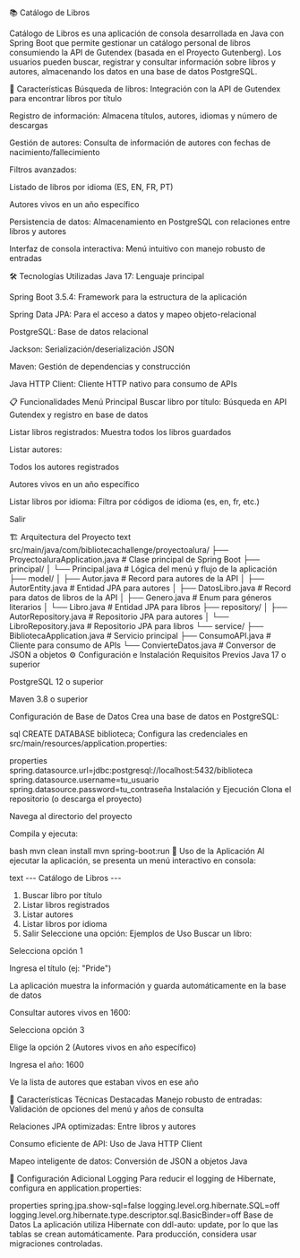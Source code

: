 📚 Catálogo de Libros

Catálogo de Libros es una aplicación de consola desarrollada en Java con Spring Boot que permite gestionar un catálogo personal de libros consumiendo la API de Gutendex (basada en el Proyecto Gutenberg). Los usuarios pueden buscar, registrar y consultar información sobre libros y autores, almacenando los datos en una base de datos PostgreSQL.


🚀 Características
Búsqueda de libros: Integración con la API de Gutendex para encontrar libros por título

Registro de información: Almacena títulos, autores, idiomas y número de descargas

Gestión de autores: Consulta de información de autores con fechas de nacimiento/fallecimiento

Filtros avanzados:

Listado de libros por idioma (ES, EN, FR, PT)

Autores vivos en un año específico

Persistencia de datos: Almacenamiento en PostgreSQL con relaciones entre libros y autores

Interfaz de consola interactiva: Menú intuitivo con manejo robusto de entradas

🛠️ Tecnologías Utilizadas
Java 17: Lenguaje principal

Spring Boot 3.5.4: Framework para la estructura de la aplicación

Spring Data JPA: Para el acceso a datos y mapeo objeto-relacional

PostgreSQL: Base de datos relacional

Jackson: Serialización/deserialización JSON

Maven: Gestión de dependencias y construcción

Java HTTP Client: Cliente HTTP nativo para consumo de APIs

📋 Funcionalidades
Menú Principal
Buscar libro por título: Búsqueda en API Gutendex y registro en base de datos

Listar libros registrados: Muestra todos los libros guardados

Listar autores:

Todos los autores registrados

Autores vivos en un año específico

Listar libros por idioma: Filtra por códigos de idioma (es, en, fr, etc.)

Salir

🏗️ Arquitectura del Proyecto
text
src/main/java/com/bibliotecachallenge/proyectoalura/
├── ProyectoaluraApplication.java       # Clase principal de Spring Boot
├── principal/
│   └── Principal.java                 # Lógica del menú y flujo de la aplicación
├── model/
│   ├── Autor.java                     # Record para autores de la API
│   ├── AutorEntity.java               # Entidad JPA para autores
│   ├── DatosLibro.java                # Record para datos de libros de la API
│   ├── Genero.java                    # Enum para géneros literarios
│   └── Libro.java                     # Entidad JPA para libros
├── repository/
│   ├── AutorRepository.java           # Repositorio JPA para autores
│   └── LibroRepository.java           # Repositorio JPA para libros
└── service/
    ├── BibliotecaApplication.java     # Servicio principal
    ├── ConsumoAPI.java                # Cliente para consumo de APIs
    └── ConvierteDatos.java            # Conversor de JSON a objetos
⚙️ Configuración e Instalación
Requisitos Previos
Java 17 o superior

PostgreSQL 12 o superior

Maven 3.8 o superior

Configuración de Base de Datos
Crea una base de datos en PostgreSQL:

sql
CREATE DATABASE biblioteca;
Configura las credenciales en src/main/resources/application.properties:

properties
spring.datasource.url=jdbc:postgresql://localhost:5432/biblioteca
spring.datasource.username=tu_usuario
spring.datasource.password=tu_contraseña
Instalación y Ejecución
Clona el repositorio (o descarga el proyecto)

Navega al directorio del proyecto

Compila y ejecuta:

bash
mvn clean install
mvn spring-boot:run
🎯 Uso de la Aplicación
Al ejecutar la aplicación, se presenta un menú interactivo en consola:

text
--- Catálogo de Libros ---
1. Buscar libro por título
2. Listar libros registrados
3. Listar autores
4. Listar libros por idioma
0. Salir
Seleccione una opción: 
Ejemplos de Uso
Buscar un libro:

Selecciona opción 1

Ingresa el título (ej: "Pride")

La aplicación muestra la información y guarda automáticamente en la base de datos

Consultar autores vivos en 1600:

Selecciona opción 3

Elige la opción 2 (Autores vivos en año específico)

Ingresa el año: 1600

Ve la lista de autores que estaban vivos en ese año

🌟 Características Técnicas Destacadas
Manejo robusto de entradas: Validación de opciones del menú y años de consulta

Relaciones JPA optimizadas: Entre libros y autores

Consumo eficiente de API: Uso de Java HTTP Client

Mapeo inteligente de datos: Conversión de JSON a objetos Java

🔧 Configuración Adicional
Logging
Para reducir el logging de Hibernate, configura en application.properties:

properties
spring.jpa.show-sql=false
logging.level.org.hibernate.SQL=off
logging.level.org.hibernate.type.descriptor.sql.BasicBinder=off
Base de Datos
La aplicación utiliza Hibernate con ddl-auto: update, por lo que las tablas se crean automáticamente. Para producción, considera usar migraciones controladas.
